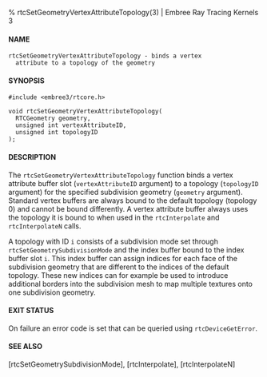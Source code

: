 % rtcSetGeometryVertexAttributeTopology(3) | Embree Ray Tracing Kernels 3

#### NAME

    rtcSetGeometryVertexAttributeTopology - binds a vertex
      attribute to a topology of the geometry

#### SYNOPSIS

    #include <embree3/rtcore.h>

    void rtcSetGeometryVertexAttributeTopology(
      RTCGeometry geometry,
      unsigned int vertexAttributeID,
      unsigned int topologyID
    );

#### DESCRIPTION

The `rtcSetGeometryVertexAttributeTopology` function binds a vertex
attribute buffer slot (`vertexAttributeID` argument) to a topology
(`topologyID` argument) for the specified subdivision geometry
(`geometry` argument). Standard vertex buffers are always bound to the
default topology (topology 0) and cannot be bound differently. A
vertex attribute buffer always uses the topology it is bound to when
used in the `rtcInterpolate` and `rtcInterpolateN` calls.

A topology with ID `i` consists of a subdivision mode set through
`rtcSetGeometrySubdivisionMode` and the index buffer bound to the
index buffer slot `i`. This index buffer can assign indices for each
face of the subdivision geometry that are different to the indices of
the default topology. These new indices can for example be used to
introduce additional borders into the subdivision mesh to map multiple
textures onto one subdivision geometry.

#### EXIT STATUS

On failure an error code is set that can be queried using
`rtcDeviceGetError`.

#### SEE ALSO

[rtcSetGeometrySubdivisionMode], [rtcInterpolate], [rtcInterpolateN]

